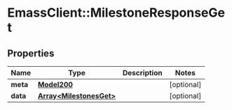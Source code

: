# EmassClient::MilestoneResponseGet

## Properties
Name | Type | Description | Notes
------------ | ------------- | ------------- | -------------
**meta** | [**Model200**](Model200.md) |  | [optional] 
**data** | [**Array&lt;MilestonesGet&gt;**](MilestonesGet.md) |  | [optional] 

